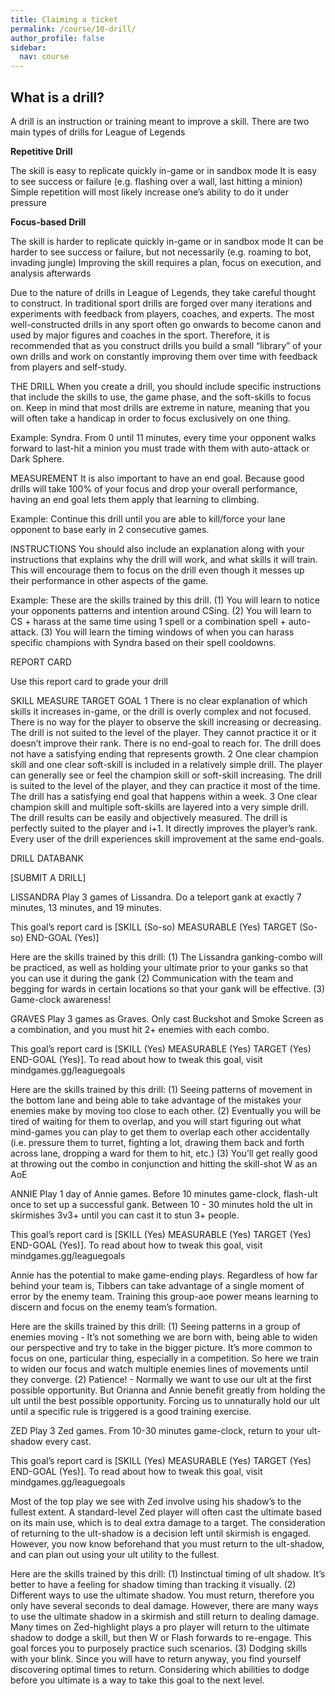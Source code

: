 ```yaml
---
title: Claiming a ticket
permalink: /course/10-drill/
author_profile: false
sidebar:
  nav: course
---
```


## What is a drill?

A drill is an instruction or training meant to improve a skill. There are two main types of drills for League of Legends

**Repetitive Drill**

The skill is easy to replicate quickly in-game or in sandbox mode
It is easy to see success or failure (e.g. flashing over a wall, last hitting a minion)
Simple repetition will most likely increase one’s ability to do it under pressure

**Focus-based Drill**

The skill is harder to replicate quickly in-game or in sandbox mode
It can be harder to see success or failure, but not necessarily (e.g. roaming to bot, invading jungle)
Improving the skill requires a plan, focus on execution, and analysis afterwards

Due to the nature of drills in League of Legends, they take careful thought to construct. In traditional sport drills are forged over many iterations and experiments with feedback from players, coaches, and experts. The most well-constructed drills in any sport often go onwards to become canon and used by major figures and coaches in the sport. Therefore, it is recommended that as you construct drills you build a small “library” of your own drills and work on constantly improving them over time with feedback from players and self-study.

THE DRILL
When you create a drill, you should include specific instructions that include the skills to use, the game phase, and the soft-skills to focus on. Keep in mind that most drills are extreme in nature, meaning that you will often take a handicap in order to focus exclusively on one thing.

Example:
Syndra. From 0 until 11 minutes, every time your opponent walks forward to last-hit a minion you must trade with them with auto-attack or Dark Sphere.

MEASUREMENT
It is also important to have an end goal. Because good drills will take 100% of your focus and drop your overall performance, having an end goal lets them apply that learning to climbing.

Example:
Continue this drill until you are able to kill/force your lane opponent to base early in 2 consecutive games.

INSTRUCTIONS
You should also include an explanation along with your instructions that explains why the drill will work, and what skills it will train. This will encourage them to focus on the drill even though it messes up their performance in other aspects of the game.

Example:
These are the skills trained by this drill. (1) You will learn to notice your opponents patterns and intention around CSing. (2) You will learn to CS + harass at the same time using 1 spell or a combination spell + auto-attack. (3) You will learn the timing windows of when you can harass specific champions with Syndra based on their spell cooldowns.

REPORT CARD

Use this report card to grade your drill



SKILL
MEASURE
TARGET
GOAL
1
There is no clear explanation of which skills it increases in-game, or the drill is overly complex and not focused.
There is no way for the player to observe the skill increasing or decreasing.
The drill is not suited to the level of the player. They cannot practice it or it doesn’t improve their rank.
There is no end-goal to reach for. The drill does not have a satisfying ending that represents growth.
2
One clear champion skill and one clear soft-skill is included in a relatively simple drill.
The player can generally see or feel the champion skill or soft-skill increasing.
The drill is suited to the level of the player, and they can practice it most of the time.
The drill has a satisfying end goal that happens within a week.
3
One clear champion skill and multiple soft-skills are layered into a very simple drill.
The drill results can be easily and objectively measured.
The drill is perfectly suited to the player and i+1. It directly improves the player’s rank.
Every user of the drill experiences skill improvement at the same end-goals.




DRILL DATABANK

[SUBMIT A DRILL]

LISSANDRA
Play 3 games of Lissandra. Do a teleport gank at exactly 7 minutes, 13 minutes, and 19 minutes.

This goal’s report card is [SKILL (So-so) MEASURABLE (Yes) TARGET (So-so) END-GOAL (Yes)]

Here are the skills trained by this drill:
(1) The Lissandra ganking-combo will be practiced, as well as holding your ultimate prior to your ganks so that you can use it during the gank
(2) Communication with the team and begging for wards in certain locations so that your gank will be effective.
(3) Game-clock awareness!

GRAVES
Play 3 games as Graves. Only cast Buckshot and Smoke Screen as a combination, and you must hit 2+ enemies with each combo.

This goal’s report card is [SKILL (Yes) MEASURABLE (Yes) TARGET (Yes) END-GOAL (Yes)]. To read about how to tweak this goal, visit mindgames.gg/leaguegoals

Here are the skills trained by this drill:
(1) Seeing patterns of movement in the bottom lane and being able to take advantage of the mistakes your enemies make by moving too close to each other.
(2) Eventually you will be tired of waiting for them to overlap, and you will start figuring out what mind-games you can play to get them to overlap each other accidentally (i.e. pressure them to turret, fighting a lot, drawing them back and forth across lane, dropping a ward for them to hit, etc.)
(3) You’ll get really good at throwing out the combo in conjunction and hitting the skill-shot W as an AoE

ANNIE
Play 1 day of Annie games. Before 10 minutes game-clock, flash-ult once to set up a successful gank. Between 10 - 30 minutes hold the ult in skirmishes 3v3+ until you can cast it to stun 3+ people.

This goal’s report card is [SKILL (Yes) MEASURABLE (Yes) TARGET (Yes) END-GOAL (Yes)]. To read about how to tweak this goal, visit mindgames.gg/leaguegoals

Annie has the potential to make game-ending plays. Regardless of how far behind your team is, Tibbers can take advantage of a single moment of error by the enemy team. Training this group-aoe power means learning to discern and focus on the enemy team’s formation.

Here are the skills trained by this drill:
(1) Seeing patterns in a group of enemies moving - It’s not something we are born with, being able to widen our perspective and try to take in the bigger picture. It’s more common to focus on one, particular thing, especially in a competition. So here we train to widen our focus and watch multiple enemies lines of movements until they converge.
(2) Patience! - Normally we want to use our ult at the first possible opportunity. But Orianna and Annie benefit greatly from holding the ult until the best possible opportunity. Forcing us to unnaturally hold our ult until a specific rule is triggered is a good training exercise.

ZED
Play 3 Zed games. From 10-30 minutes game-clock, return to your ult-shadow every cast.

This goal’s report card is [SKILL (Yes) MEASURABLE (Yes) TARGET (Yes) END-GOAL (Yes)]. To read about how to tweak this goal, visit mindgames.gg/leaguegoals

Most of the top play we see with Zed involve using his shadow’s to the fullest extent. A standard-level Zed player will often cast the ultimate based on its main use, which is to deal extra damage to a target. The consideration of returning to the ult-shadow is a decision left until skirmish is engaged. However, you now know beforehand that you must return to the ult-shadow, and can plan out using your ult utility to the fullest.

Here are the skills trained by this drill:
(1) Instinctual timing of ult shadow. It’s better to have a feeling for shadow timing than tracking it visually.
(2) Different ways to use the ultimate shadow. You must return, therefore you only have several seconds to deal damage. However, there are many ways to use the ultimate shadow in a skirmish and still return to dealing damage. Many times on Zed-highlight plays a pro player will return to the ultimate shadow to dodge a skill, but then W or Flash forwards to re-engage. This goal forces you to purposely practice such scenarios.
(3) Dodging skills with your blink. Since you will have to return anyway, you find yourself discovering optimal times to return. Considering which abilities to dodge before you ultimate is a way to take this goal to the next level.
